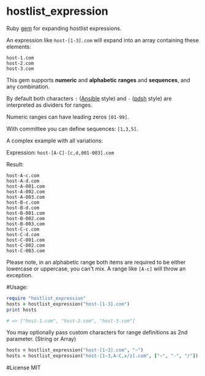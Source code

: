 hostlist_expression
===================

Ruby [gem](https://rubygems.org/gems/hostlist_expression) for expanding hostlist expressions.

An expression like `host-[1-3].com` will expand into an array containing these elements:
```
host-1.com
host-2.com
host-3.com
```

This gem supports **numeric** and **alphabetic** **ranges** and **sequences**, and any combination.

By default both characters `:` ([Ansible](http://docs.ansible.com/intro_inventory.html#hosts-and-groups) style) and `-` ([pdsh](https://code.google.com/p/pdsh/wiki/HostListExpressions) style) are interpreted as dividers for ranges.

Numeric ranges can have leading zeros `[01-99]`.

With committee you can define sequences: `[1,3,5]`.

A complex example with all variations:

Expression: `host-[A-C]-[c,d,001-003].com`

Result:
```
host-A-c.com
host-A-d.com
host-A-001.com
host-A-002.com
host-A-003.com
host-B-c.com
host-B-d.com
host-B-001.com
host-B-002.com
host-B-003.com
host-C-c.com
host-C-d.com
host-C-001.com
host-C-002.com
host-C-003.com
```

Please note, in an alphabetic range both items are required to be either lowercase or uppercase, you can't mix. A range like `[A-c]` will throw an exception.

#Usage:
```rb
require "hostlist_expression"
hosts = hostlist_expression("host-[1-3].com")
print hosts

# => ["host-1.com", "host-2.com", "host-3.com"]
```

You may optionally pass custom characters for range definitions as 2nd parameter. (String or Array)

```rb
hosts = hostlist_expression("host-[1~3].com", "~")
hosts = hostlist_expression("host-[1~3,A-C,x/z].com", ["~", "-", "/"])
```

#License
MIT
